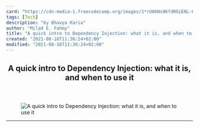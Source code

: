 ```yaml
---
card: "https://cdn-media-1.freecodecamp.org/images/1*rU6KNs9KfdROiENL-UQTNA.jpeg"
tags: [Tech]
description: "by Bhavya Karia"
author: "Milad E. Fahmy"
title: "A quick intro to Dependency Injection: what it is, and when to use it"
created: "2021-08-16T11:36:24+02:00"
modified: "2021-08-16T11:36:24+02:00"
---
```

<div class="site-wrapper">
<main id="site-main" class="site-main outer">
<div class="inner">
<article class="post-full post tag-tech tag-technology tag-programming tag-design tag-java ">
<header class="post-full-header">
<h1 class="post-full-title">A quick intro to Dependency Injection: what it is, and when to use it</h1>
</header>
<figure class="post-full-image">
<picture>
<source media="(max-width: 700px)" sizes="1px" srcset="data:image/gif;base64,R0lGODlhAQABAIAAAAAAAP///yH5BAEAAAAALAAAAAABAAEAAAIBRAA7 1w">
<source media="(min-width: 701px)" sizes="(max-width: 800px) 400px,
(max-width: 1170px) 700px,
1400px" srcset="https://cdn-media-1.freecodecamp.org/images/1*rU6KNs9KfdROiENL-UQTNA.jpeg 300w,
https://cdn-media-1.freecodecamp.org/images/1*rU6KNs9KfdROiENL-UQTNA.jpeg 600w,
https://cdn-media-1.freecodecamp.org/images/1*rU6KNs9KfdROiENL-UQTNA.jpeg 1000w,
https://cdn-media-1.freecodecamp.org/images/1*rU6KNs9KfdROiENL-UQTNA.jpeg 2000w">
<img onerror="this.style.display='none'" src="https://cdn-media-1.freecodecamp.org/images/1*rU6KNs9KfdROiENL-UQTNA.jpeg" alt="A quick intro to Dependency Injection: what it is, and when to use it">
</picture>
</figure>
<section class="post-full-content">
<div class="post-content medium-migrated-article">
</div>
<hr>
</section>
</article>
</div>
</main>
</div>
<!-- Google Tag Manager (noscript) -->
<!-- End Google Tag Manager (noscript) -->
